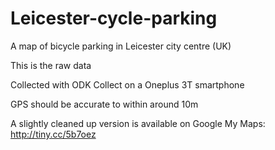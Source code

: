 # Leicester-cycle-parking
A map of bicycle parking in Leicester city centre (UK)

This is the raw data

Collected with ODK Collect on a Oneplus 3T smartphone

GPS should be accurate to within around 10m

A slightly cleaned up version is available on Google My Maps: http://tiny.cc/5b7oez
